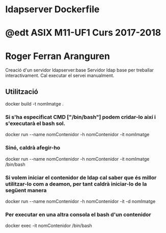 # ldapserver Dockerfile
# @edt ASIX M11-UF1 Curs 2017-2018
# Roger Ferran Aranguren

Creació d'un servidor ldapserver:base
Servidor ldap base per treballar interactivament.
Cal executar el servei manualment.

## Utilització
  docker build -t nomImatge .

### Si s'ha especificat CMD ["/bin/bash"] podem cridar-lo així i s'executarà el bash sol.
  docker run --name nomContenidor -h nomContenidor -it nomImatge

### Sinó, caldrà afegir-ho
  docker run --name nomContenidor -h nomContenidor -it nomImatge /bin/bash

### Si volem iniciar el contenidor de ldap cal saber que és millor utilitzar-lo com a deamon, per tant caldrà iniciar-lo de la següent manera
  docker run --name nomContenidor -h nomContenidor -it -d nomImatge

### Per executar en una altra consola el bash d'un contenidor
  docker exec -it nomContenidor /bin/bash

